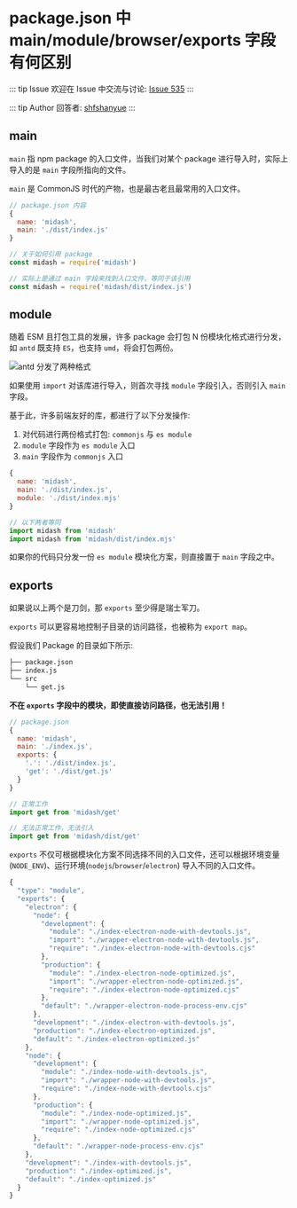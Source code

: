 # package.json 中 main/module/browser/exports 字段有何区别



::: tip Issue 
 欢迎在 Issue 中交流与讨论: [Issue 535](https://github.com/shfshanyue/Daily-Question/issues/535) 
:::

::: tip Author 
回答者: [shfshanyue](https://github.com/shfshanyue) 
:::

## main

`main` 指 npm package 的入口文件，当我们对某个 package 进行导入时，实际上导入的是 `main` 字段所指向的文件。

`main` 是 CommonJS 时代的产物，也是最古老且最常用的入口文件。

``` js
// package.json 内容
{
  name: 'midash',
  main: './dist/index.js'
}

// 关于如何引用 package
const midash = require('midash')

// 实际上是通过 main 字段来找到入口文件，等同于该引用
const midash = require('midash/dist/index.js')
```

## module

随着 ESM 且打包工具的发展，许多 package 会打包 N 份模块化格式进行分发，如 `antd` 既支持 `ES`，也支持 `umd`，将会打包两份。

![antd 分发了两种格式](https://cdn.jsdelivr.net/gh/shfshanyue/assets@master/src/antd.50lzknb7r000.png)

如果使用 `import` 对该库进行导入，则首次寻找 `module` 字段引入，否则引入 `main` 字段。

基于此，许多前端友好的库，都进行了以下分发操作:

1. 对代码进行两份格式打包: `commonjs` 与 `es module`
1. `module` 字段作为 `es module` 入口
1. `main` 字段作为 `commonjs` 入口

``` js
{
  name: 'midash',
  main: './dist/index.js',
  module: './dist/index.mjs'
}

// 以下两者等同
import midash from 'midash'
import midash from 'midash/dist/index.mjs'
```

如果你的代码只分发一份 `es module` 模块化方案，则直接置于 `main` 字段之中。

## exports

如果说以上两个是刀剑，那 `exports` 至少得是瑞士军刀。

`exports` 可以更容易地控制子目录的访问路径，也被称为 `export map`。

假设我们 Package 的目录如下所示:

``` bash
├── package.json
├── index.js
└── src
    └── get.js
```

**不在 `exports` 字段中的模块，即使直接访问路径，也无法引用！**

``` js
// package.json
{
  name: 'midash',
  main: './index.js',
  exports: {
    '.': './dist/index.js',
    'get': './dist/get.js'
  }
}

// 正常工作
import get from 'midash/get'

// 无法正常工作，无法引入
import get from 'midash/dist/get'
```

`exports` 不仅可根据模块化方案不同选择不同的入口文件，还可以根据环境变量(`NODE_ENV`)、运行环境(`nodejs`/`browser`/`electron`) 导入不同的入口文件。

``` js
{
  "type": "module",
  "exports": {
    "electron": {
      "node": {
        "development": {
          "module": "./index-electron-node-with-devtools.js",
          "import": "./wrapper-electron-node-with-devtools.js",
          "require": "./index-electron-node-with-devtools.cjs"
        },
        "production": {
          "module": "./index-electron-node-optimized.js",
          "import": "./wrapper-electron-node-optimized.js",
          "require": "./index-electron-node-optimized.cjs"
        },
        "default": "./wrapper-electron-node-process-env.cjs"
      },
      "development": "./index-electron-with-devtools.js",
      "production": "./index-electron-optimized.js",
      "default": "./index-electron-optimized.js"
    },
    "node": {
      "development": {
        "module": "./index-node-with-devtools.js",
        "import": "./wrapper-node-with-devtools.js",
        "require": "./index-node-with-devtools.cjs"
      },
      "production": {
        "module": "./index-node-optimized.js",
        "import": "./wrapper-node-optimized.js",
        "require": "./index-node-optimized.cjs"
      },
      "default": "./wrapper-node-process-env.cjs"
    },
    "development": "./index-with-devtools.js",
    "production": "./index-optimized.js",
    "default": "./index-optimized.js"
  }
}
```